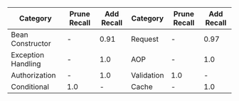 | Category | Prune Recall | Add Recall | Category | Prune Recall | Add Recall |
| ---- | ---- | ---- | ---- | ---- | ---- |
| Bean Constructor | - | 0.91 | Request | - | 0.97 |
| Exception Handling | - | 1.0 | AOP | - | 1.0 |
| Authorization | - | 1.0 | Validation | 1.0 | - |
| Conditional | 1.0 | - | Cache | - | 1.0 |